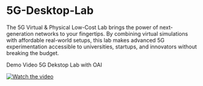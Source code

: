 # 5G-Desktop-Lab
The 5G Virtual &amp; Physical Low-Cost Lab brings the power of next-generation networks to your fingertips. By combining virtual simulations with affordable real-world setups, this lab makes advanced 5G experimentation accessible to universities, startups, and innovators without breaking the budget.

Demo Video 5G Dekstop Lab with OAI

[![Watch the video](https://img.youtube.com/vi/WkIymK58qyY/0.jpg)](https://www.youtube.com/watch?v=WkIymK58qyY)










